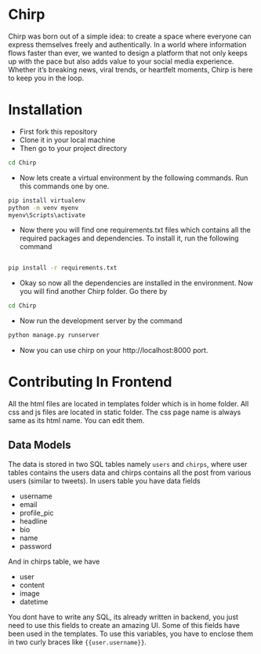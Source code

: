 # Chirp

Chirp was born out of a simple idea: to create a space where everyone can express themselves freely and authentically. In a world where information flows faster than ever, we wanted to design a platform that not only keeps up with the pace but also adds value to your social media experience. Whether it’s breaking news, viral trends, or heartfelt moments, Chirp is here to keep you in the loop.

# Installation

- First fork this repository
- Clone it in your local machine
- Then go to your project directory
```bash
cd Chirp
```

- Now lets create a virtual environment by the following commands. Run this commands one by one.
```bash
pip install virtualenv
python -m venv myenv
myenv\Scripts\activate
```

- Now there you will find one requirements.txt files which contains all the required packages and dependencies. To install it, run the following command
```bash

pip install -r requirements.txt
```

- Okay so now all the dependencies are installed in the environment. Now you will find another Chirp folder. Go there by
```bash
cd Chirp
```

- Now run the development server by the command
```bash
python manage.py runserver
```

- Now you can use chirp on your http://localhost:8000 port.

# Contributing In Frontend
All the html files are located in templates folder which is in home folder. All css and js files are located in static folder. The css page name is always same as its html name. You can edit them.

## Data Models
The data is stored in two SQL tables namely `users` and `chirps`, where user tables contains the users data and chirps contains all the post from various users (similar to tweets). In users table you have data fields
- username
- email
- profile_pic
- headline
- bio
- name
- password

And in chirps table, we have
- user
- content
- image
- datetime

You dont have to write any SQL, its already written in backend, you just need to use this fields to create an amazing UI. Some of this fields have been used in the templates. To use this variables, you have to enclose them in two curly braces like `{{user.username}}`.